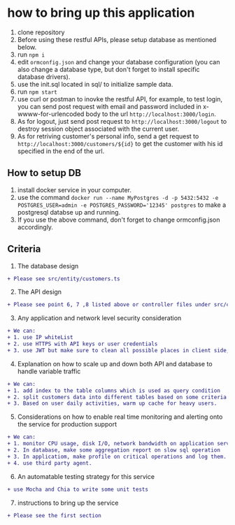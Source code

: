 

# how to bring up this application

1. clone repository
2. Before using these restful APIs, please setup database as mentioned below. 
3. run `npm i`
4. edit `ormconfig.json` and change your database configuration (you can also change a database type, but don't forget to install specific database drivers). 
5. use the init.sql located in sql/ to initialize sample data.
5. run `npm start`
6. use curl or postman to inovke the restful API, for example, to test login, you can send post request with email and password included in x-wwww-for-urlencoded body to the url `http://localhost:3000/login`.
7. As for logout, just send post request to `http://localhost:3000/logout` to destroy session object associated with the current user.
8. As for retriving customer's personal info, send a get request to `http://localhost:3000/customers/${id}` to get the customer with his id specified in the end of the url. 

## How to setup DB
1. install docker service in your computer.
2. use the command `docker run --name MyPostgres -d -p 5432:5432 -e POSTGRES_USER=admin -e POSTGRES_PASSWORD='12345' postgres` to make a postgresql databse up and running.
3. If you use the above command, don't forget to change ormconfig.json accordingly.

## Criteria
1. The database design
```diff
+ Please see src/entity/customers.ts
```

2. The API design
```diff
+ Please see point 6, 7 ,8 listed above or controller files under src/controller/
```

3. Any application and network level security consideration
```diff
+ We can: 
+ 1. use IP whiteList
+ 2. use HTTPS with API keys or user credentials
+ 3. use JWT but make sure to clean all possible places in client side, renew token periodically.
```

4. Explanation on how to scale up and down both API and database to handle variable traffic
```diff
+ We can:
+ 1. add index to the table columns which is used as query condition
+ 2. split customers data into different tables based on some criteria or algorithm such as range of IDs or hash value of a ID
+ 3. Based on user daily activities, warm up cache for heavy users.  
```

5. Considerations on how to enable real time monitoring and alerting onto the service for production support
```diff
+ We can:
+ 1. monitor CPU usage, disk I/O, network bandwidth on application servers, database and network devices.
+ 2. In database, make some aggregation report on slow sql operation
+ 3. In applicatiom, make profile on critical operations and log them. use ELK stack to collect such information
+ 4. use third party agent.
```

6. An automatable testing strategy for this service
```diff
+ use Mocha and Chia to write some unit tests 
```

7. instructions to bring up the service
```diff
+ Please see the first section
```